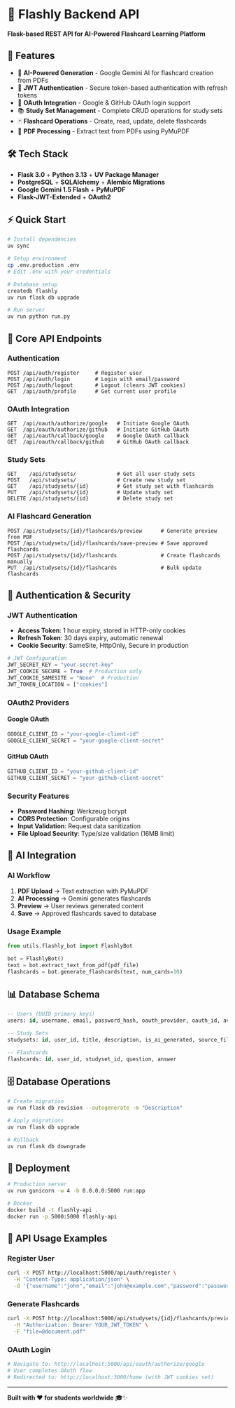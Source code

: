 # 🎯 Flashly Backend API

**Flask-based REST API for AI-Powered Flashcard Learning Platform**

## 🚀 Features

- 🤖 **AI-Powered Generation** - Google Gemini AI for flashcard creation from PDFs
- 🔐 **JWT Authentication** - Secure token-based authentication with refresh tokens
- 🔑 **OAuth Integration** - Google & GitHub OAuth login support
- 📚 **Study Set Management** - Complete CRUD operations for study sets
- 🃏 **Flashcard Operations** - Create, read, update, delete flashcards
- 📄 **PDF Processing** - Extract text from PDFs using PyMuPDF

## 🛠️ Tech Stack

- **Flask 3.0** + **Python 3.13** + **UV Package Manager**
- **PostgreSQL** + **SQLAlchemy** + **Alembic Migrations**
- **Google Gemini 1.5 Flash** + **PyMuPDF**
- **Flask-JWT-Extended** + **OAuth2**

## ⚡ Quick Start

```bash
# Install dependencies
uv sync

# Setup environment
cp .env.production .env
# Edit .env with your credentials

# Database setup
createdb flashly
uv run flask db upgrade

# Run server
uv run python run.py
```

## 🔌 Core API Endpoints

### Authentication

```http
POST /api/auth/register     # Register user
POST /api/auth/login        # Login with email/password
POST /api/auth/logout       # Logout (clears JWT cookies)
GET  /api/auth/profile      # Get current user profile
```

### OAuth Integration

```http
GET  /api/oauth/authorize/google   # Initiate Google OAuth
GET  /api/oauth/authorize/github   # Initiate GitHub OAuth
GET  /api/oauth/callback/google    # Google OAuth callback
GET  /api/oauth/callback/github    # GitHub OAuth callback
```

### Study Sets

```http
GET    /api/studysets/             # Get all user study sets
POST   /api/studysets/             # Create new study set
GET    /api/studysets/{id}         # Get study set with flashcards
PUT    /api/studysets/{id}         # Update study set
DELETE /api/studysets/{id}         # Delete study set
```

### AI Flashcard Generation

```http
POST /api/studysets/{id}/flashcards/preview      # Generate preview from PDF
POST /api/studysets/{id}/flashcards/save-preview # Save approved flashcards
POST /api/studysets/{id}/flashcards              # Create flashcards manually
PUT  /api/studysets/{id}/flashcards              # Bulk update flashcards
```

## 🔐 Authentication & Security

### JWT Authentication

- **Access Token**: 1 hour expiry, stored in HTTP-only cookies
- **Refresh Token**: 30 days expiry, automatic renewal
- **Cookie Security**: SameSite, HttpOnly, Secure in production

```python
# JWT Configuration
JWT_SECRET_KEY = "your-secret-key"
JWT_COOKIE_SECURE = True  # Production only
JWT_COOKIE_SAMESITE = "None"  # Production
JWT_TOKEN_LOCATION = ["cookies"]
```

### OAuth2 Providers

#### Google OAuth

```python
GOOGLE_CLIENT_ID = "your-google-client-id"
GOOGLE_CLIENT_SECRET = "your-google-client-secret"
```

#### GitHub OAuth

```python
GITHUB_CLIENT_ID = "your-github-client-id"
GITHUB_CLIENT_SECRET = "your-github-client-secret"
```

### Security Features

- **Password Hashing**: Werkzeug bcrypt
- **CORS Protection**: Configurable origins
- **Input Validation**: Request data sanitization
- **File Upload Security**: Type/size validation (16MB limit)

## 🤖 AI Integration

### AI Workflow

1. **PDF Upload** → Text extraction with PyMuPDF
2. **AI Processing** → Gemini generates flashcards
3. **Preview** → User reviews generated content
4. **Save** → Approved flashcards saved to database

### Usage Example

```python
from utils.flashly_bot import FlashlyBot

bot = FlashlyBot()
text = bot.extract_text_from_pdf(pdf_file)
flashcards = bot.generate_flashcards(text, num_cards=10)
```

## 📊 Database Schema

```sql
-- Users (UUID primary keys)
users: id, username, email, password_hash, oauth_provider, oauth_id, avatar_url

-- Study Sets
studysets: id, user_id, title, description, is_ai_generated, source_file_name

-- Flashcards
flashcards: id, user_id, studyset_id, question, answer
```

## 🗄️ Database Operations

```bash
# Create migration
uv run flask db revision --autogenerate -m "Description"

# Apply migrations
uv run flask db upgrade

# Rollback
uv run flask db downgrade
```

## 🚀 Deployment

```bash
# Production server
uv run gunicorn -w 4 -b 0.0.0.0:5000 run:app

# Docker
docker build -t flashly-api .
docker run -p 5000:5000 flashly-api
```

## 📝 API Usage Examples

### Register User

```bash
curl -X POST http://localhost:5000/api/auth/register \
  -H "Content-Type: application/json" \
  -d '{"username":"john","email":"john@example.com","password":"password123"}'
```

### Generate Flashcards

```bash
curl -X POST http://localhost:5000/api/studysets/{id}/flashcards/preview \
  -H "Authorization: Bearer YOUR_JWT_TOKEN" \
  -F "file=@document.pdf"
```

### OAuth Login

```bash
# Navigate to: http://localhost:5000/api/oauth/authorize/google
# User completes OAuth flow
# Redirected to: http://localhost:3000/home (with JWT cookies set)
```

---

**Built with ❤️ for students worldwide** 🎓✨
